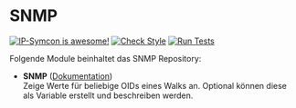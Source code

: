 # SNMP
[![IP-Symcon is awesome!](https://img.shields.io/badge/IP--Symcon-6.2-blue.svg)](https://www.symcon.de)
[![Check Style](https://github.com/symcon/Aktivliste/workflows/Check%20Style/badge.svg)](https://github.com/symcon/SNMP/actions)
[![Run Tests](https://github.com/symcon/Aktivliste/workflows/Run%20Tests/badge.svg)](https://github.com/symcon/SNMP/actions)


Folgende Module beinhaltet das SNMP Repository:

- __SNMP__ ([Dokumentation](https://www.symcon.de/de/service/dokumentation/modulreferenz/snmp/))  
	Zeige Werte für beliebige OIDs eines Walks an. Optional können diese als Variable erstellt und beschreiben werden.